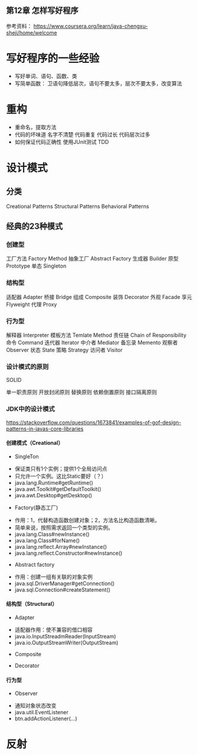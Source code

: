第12章 怎样写好程序
-------------------------------------------

参考资料：
https://www.coursera.org/learn/java-chengxu-sheji/home/welcome

# 写好程序的一些经验
- 写好单词、语句、函数、类
- 写简单函数： 卫语句降低层次，语句不要太多，层次不要太多，改变算法

# 重构
- 重命名，提取方法
- 代码的坏味道
名字不清楚
代码重复
代码过长
代码层次过多
- 如何保证代码正确性
使用JUnit测试
TDD

# 设计模式
## 分类
Creational Patterns
Structural Patterns
Behavioral Patterns

## 经典的23种模式
### 创建型
工厂方法 Factory Method
抽象工厂 Abstract Factory
生成器 Builder
原型 Prototype
单态 Singleton

### 结构型
适配器 Adapter
桥接 Bridge
组成 Composite
装饰 Decorator
外观 Facade
享元 Flyweight
代理 Proxy

### 行为型
解释器 Interpreter
模板方法 Temlate Method
责任链 Chain of Responsibility
命令 Command
迭代器 Iterator
中介者 Mediator
备忘录 Memento
观察者 Observer
状态 State
策略 Strategy
访问者 Visitor

### 设计模式的原则
SOLID

单一职责原则
开放封闭原则
替换原则
依赖倒置原则
接口隔离原则

### JDK中的设计模式
https://stackoverflow.com/questions/1673841/examples-of-gof-design-patterns-in-javas-core-libraries

#### 创建模式（Creational）
- SingleTon
 * 保证类只有1个实例；提供1个全局访问点
 * 只允许一个实例。这比Static要好（？）
 * java.lang.Runtime#getRuntime()
 * java.awt.Toolkit#getDefaultToolkit()
 * java.awt.Desktop#getDesktop()

- Factory(静态工厂)
 * 作用：1，代替构造函数创建对象；2，方法名比构造函数清晰。
 * 简单来说，按照需求返回一个类型的实例。
 * java.lang.Class#newInstance()
 * java.lang.Class#forName()
 * java.lang.reflect.Array#newInstance()
 * java.lang.reflect.Constructor#newInstance()

- Abstract factory
 * 作用：创建一组有关联的对象实例
 * java.sql.DriverManager#getConnection()
 * java.sql.Connection#createStatement()

#### 结构型（Structural）
- Adapter
 * 适配器作用：使不兼容的借口相容
 * java.io.InputStreadmReader(InputStream)
 * java.io.OutputStreamWriter(OutputStream)

- Composite

- Decorator

#### 行为型
- Observer
 * 通知对象状态改变
 * java.util.EventListener
 * btn.addActionListener(...)

# 反射

